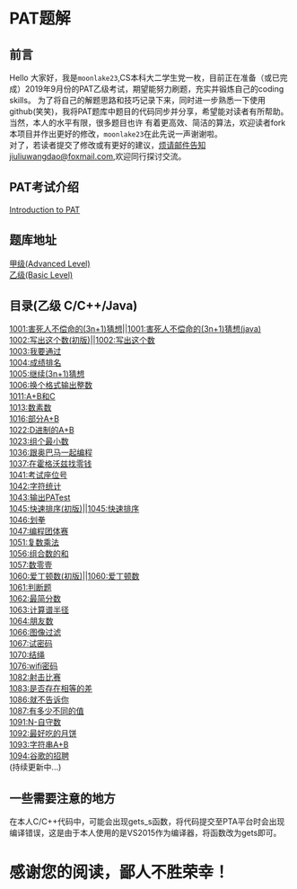 ﻿# PAT题解
## 前言

Hello 大家好，我是`moonlake23`,CS本科大二学生党一枚，目前正在准备（或已完成）2019年9月份的PAT乙级考试，期望能努力刷题，充实并锻炼自己的coding skills。
为了将自己的解题思路和技巧记录下来，同时进一步熟悉一下使用github(笑笑)，我将PAT题库中题目的代码同步并分享，希望能对读者有所帮助。当然，本人的水平有限，很多题目也许
有着更高效、简洁的算法，欢迎读者fork本项目并作出更好的修改，`moonlake23`在此先说一声谢谢啦。<br>
对了，若读者提交了修改或有更好的建议，烦请邮件告知jiuliuwangdao@foxmail.com,欢迎同行探讨交流。

## PAT考试介绍

[Introduction to PAT](https://www.patest.cn/introduction)

## 题库地址

[甲级(Advanced Level)](https://pintia.cn/problem-sets/994805342720868352/problems/type/7)<br>
[乙级(Basic Level)](https://pintia.cn/problem-sets/994805260223102976/problems/type/7)<br>

## 目录(乙级 C/C++/Java)
[1001:害死人不偿命的(3n+1)猜想](https://github.com/moonlake23/PAT/blob/master/BasicLevel_C/1001.cpp)||[1001:害死人不偿命的(3n+1)猜想(java)](https://github.com/moonlake23/PAT/blob/master/BasicLevel_Java/1001.java)<br>
[1002:写出这个数(初版)](https://github.com/moonlake23/PAT/blob/master/BasicLevel_C/1002(Version1).cpp)||[1002:写出这个数](https://github.com/moonlake23/PAT/blob/master/BasicLevel_C/1002(VersionFinal).cpp)<br>
[1003:我要通过](https://github.com/moonlake23/PAT/blob/master/BasicLevel_C/1003.cpp)<br>
[1004:成绩排名](https://github.com/moonlake23/PAT/blob/master/BasicLevel_C/1004.cpp)<br>
[1005:继续(3n+1)猜想](https://github.com/moonlake23/PAT/blob/master/BasicLevel_C/1005.cpp)<br>
[1006:换个格式输出整数](https://github.com/moonlake23/PAT/blob/master/BasicLevel_C/1006.cpp)<br>
[1011:A+B和C](https://github.com/moonlake23/PAT/blob/master/BasicLevel_C/1011.cpp)<br>
[1013:数素数](https://github.com/moonlake23/PAT/blob/master/BasicLevel_C/1013.cpp)<br>
[1016:部分A+B](https://github.com/moonlake23/PAT/blob/master/BasicLevel_C/1016.cpp)<br>
[1022:D进制的A+B](https://github.com/moonlake23/PAT/blob/master/BasicLevel_C/1022.cpp)<br>
[1023:组个最小数](https://github.com/moonlake23/PAT/blob/master/BasicLevel_C/1023.cpp)<br>
[1036:跟奥巴马一起编程](https://github.com/moonlake23/PAT/blob/master/BasicLevel_C/1036.cpp)<br>
[1037:在霍格沃兹找零钱](https://github.com/moonlake23/PAT/blob/master/BasicLevel_C/1037.cpp)<br>
[1041:考试座位号](https://github.com/moonlake23/PAT/blob/master/BasicLevel_C/1041.cpp)<br>
[1042:字符统计](https://github.com/moonlake23/PAT/blob/master/BasicLevel_C/1042.cpp)<br>
[1043:输出PATest ](https://github.com/moonlake23/PAT/blob/master/BasicLevel_C/1043.cpp)<br>
[1045:快速排序(初版)](https://github.com/moonlake23/PAT/blob/master/BasicLevel_C/1045(TLEVersion).cpp)||[1045:快速排序](https://github.com/moonlake23/PAT/blob/master/BasicLevel_C/1045(ACVersion).cpp)<br>
[1046:划拳](https://github.com/moonlake23/PAT/blob/master/BasicLevel_C/1046.cpp)<br>
[1047:编程团体赛](https://github.com/moonlake23/PAT/blob/master/BasicLevel_C/1047.cpp)<br>
[1051:复数乘法](https://github.com/moonlake23/PAT/blob/master/BasicLevel_C/1051.cpp)<br>
[1056:组合数的和](https://github.com/moonlake23/PAT/blob/master/BasicLevel_C/1056.cpp)<br>
[1057:数零壹](https://github.com/moonlake23/PAT/blob/master/BasicLevel_C/1057.cpp)<br>
[1060:爱丁顿数(初版)](https://github.com/moonlake23/PAT/blob/master/BasicLevel_C/1060(Version1).cpp)||[1060:爱丁顿数](https://github.com/moonlake23/PAT/blob/master/BasicLevel_C/1060.cpp)<br>
[1061:判断题](https://github.com/moonlake23/PAT/blob/master/BasicLevel_C/1061.cpp)<br>
[1062:最简分数](https://github.com/moonlake23/PAT/blob/master/BasicLevel_C/1062.cpp)<br>
[1063:计算谱半径](https://github.com/moonlake23/PAT/blob/master/BasicLevel_C/1063.cpp)<br>
[1064:朋友数](https://github.com/moonlake23/PAT/blob/master/BasicLevel_C/1064.cpp)<br>
[1066:图像过滤](https://github.com/moonlake23/PAT/blob/master/BasicLevel_C/1066.cpp)<br>
[1067:试密码](https://github.com/moonlake23/PAT/blob/master/BasicLevel_C/1067.cpp)<br>
[1070:结绳](https://github.com/moonlake23/PAT/blob/master/BasicLevel_C/1070.cpp)<br>
[1076:wifi密码](https://github.com/moonlake23/PAT/blob/master/BasicLevel_C/1076.cpp)<br>
[1082:射击比赛](https://github.com/moonlake23/PAT/blob/master/BasicLevel_C/1082.cpp)<br>
[1083:是否存在相等的差](https://github.com/moonlake23/PAT/blob/master/BasicLevel_C/1083.cpp)<br>
[1086:就不告诉你](https://github.com/moonlake23/PAT/blob/master/BasicLevel_C/1086.cpp)<br>
[1087:有多少不同的值](https://github.com/moonlake23/PAT/blob/master/BasicLevel_C/1087.cpp)<br>
[1091:N-自守数](https://github.com/moonlake23/PAT/blob/master/BasicLevel_C/1091.cpp)<br>
[1092:最好吃的月饼](https://github.com/moonlake23/PAT/blob/master/BasicLevel_C/1092.cpp)<br>
[1093:字符串A+B](https://github.com/moonlake23/PAT/blob/master/BasicLevel_C/1093.cpp)<br>
[1094:谷歌的招聘](https://github.com/moonlake23/PAT/blob/master/BasicLevel_C/1094.cpp)<br>
(持续更新中...)

## 一些需要注意的地方

在本人C/C++代码中，可能会出现gets_s函数，将代码提交至PTA平台时会出现编译错误，这是由于本人使用的是VS2015作为编译器，将函数改为gets即可。

# 感谢您的阅读，鄙人不胜荣幸！

